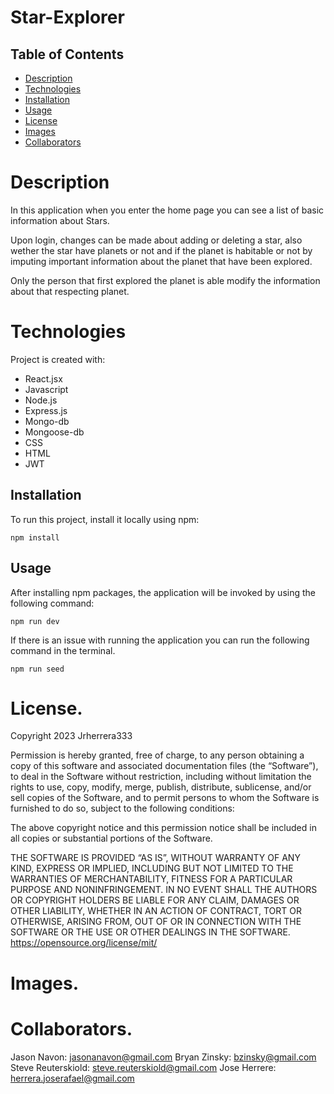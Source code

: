 # Star-Explorer

## Table of Contents

- [Description](#description)
- [Technologies](#technologies)
- [Installation](#installation)
- [Usage](#usage)
- [License](#license)
- [Images](#images)
- [Collaborators](#collaborators)

# Description
 In this application when you enter the home page you can see a list of basic information about Stars.

 Upon login, changes can be made about adding or deleting a star, also wether the star have planets or not and if the planet is habitable or not by imputing important information about the planet that have been explored.

 Only the person that first explored the planet is able modify the information about that respecting planet.

# Technologies

Project is created with:

- React.jsx
- Javascript
- Node.js
- Express.js
- Mongo-db
- Mongoose-db
- CSS
- HTML
- JWT

## Installation

To run this project, install it locally using npm:

```
npm install
```

## Usage

After installing npm packages, the application will be invoked by using the following command:

```
npm run dev
```
If there is an issue with running the application you can run the following command in the terminal.

```
npm run seed 
```
# License.

Copyright 2023 Jrherrera333

Permission is hereby granted, free of charge, to any person obtaining a copy of this software and associated documentation files (the “Software”), to deal in the Software without restriction, including without limitation the rights to use, copy, modify, merge, publish, distribute, sublicense, and/or sell copies of the Software, and to permit persons to whom the Software is furnished to do so, subject to the following conditions:

The above copyright notice and this permission notice shall be included in all copies or substantial portions of the Software.

THE SOFTWARE IS PROVIDED “AS IS”, WITHOUT WARRANTY OF ANY KIND, EXPRESS OR IMPLIED, INCLUDING BUT NOT LIMITED TO THE WARRANTIES OF MERCHANTABILITY, FITNESS FOR A PARTICULAR PURPOSE AND NONINFRINGEMENT. IN NO EVENT SHALL THE AUTHORS OR COPYRIGHT HOLDERS BE LIABLE FOR ANY CLAIM, DAMAGES OR OTHER LIABILITY, WHETHER IN AN ACTION OF CONTRACT, TORT OR OTHERWISE, ARISING FROM, OUT OF OR IN CONNECTION WITH THE SOFTWARE OR THE USE OR OTHER DEALINGS IN THE SOFTWARE.
https://opensource.org/license/mit/ 

# Images.



# Collaborators. 

Jason Navon: jasonanavon@gmail.com
Bryan Zinsky: bzinsky@gmail.com
Steve Reuterskiold: steve.reuterskiold@gmail.com
Jose Herrere: herrera.joserafael@gmail.com